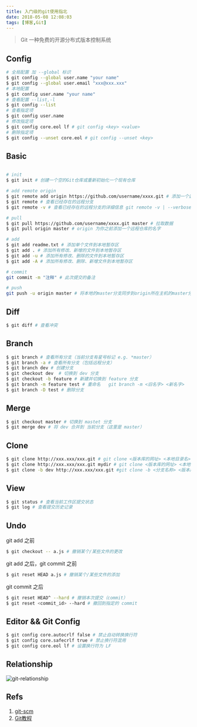 ```yaml
---
title: 入门级的git使用指北
date: 2018-05-08 12:08:03
tags: [博客,Git]
---
```


> Git 一种免费的开源分布式版本控制系统


## Config

```bash
# 全局配置 加 --global 标识
$ git config --global user.name "your name" 
$ git config --global user.email "xxx@xxx.xxx"
# 本地配置
$ git config user.name "your name"
# 查看配置 --list,-l
$ git config --list
# 查看指定项
$ git config user.name
# 修改指定项
$ git config core.eol lf # git config <key> <value>
# 删除指定项
$ git config --unset core.eol # git config --unset <key>
```

## Basic

```bash

# init
$ git init # 创建一个空的Git仓库或重新初始化一个现有仓库

# add remote origin
$ git remote add origin https://github.com/username/xxxx.git # 添加一个远程仓库 git remote add <shortname> <远程版本库>
$ git remote # 查看已经存在的远程分支
$ git remote -v # 查看已经存在的远程分支的详细信息 git remote -v | --verbose

# pull
$ git pull https://github.com/username/xxxx.git master # 拉取数据
$ git pull origin master # origin 为你之前添加一个远程仓库的名字

# add
$ git add readme.txt # 添加单个文件到本地暂存区
$ git add . # 添加所有修改、新增的文件到本地暂存区
$ git add -u # 添加所有修改、删除的文件到本地暂存区
$ git add -A # 添加所有修改、删除、新增文件到本地暂存区

# commit
git commit -m "注释" # 此次提交的备注

# push
git push -u origin master # 将本地的master分支同步到origin所在主机的master分支


```

## Diff

```bash
$ git diff # 查看冲突
```

## Branch

```bash
$ git branch # 查看所有分支（当前分支有星号标记 e.g. *master）
$ git branch -a # 查看所有分支（包括远程分支）
$ git branch dev # 创建分支
$ git checkout dev  # 切换到 dev 分支
$ git checkout -b feature # 新建并切换到 feature 分支 
$ git branch -m feature test # 重命名   git branch -m <旧名字> <新名字>
$ git branch -D test # 删除分支
```

## Merge

```bash
$ git checkout master # 切换到 mastet 分支
$ git merge dev # 将 dev 合并到 当前分支（这里是 master）
```


## Clone

```bash
$ git clone http://xxx.xxx/xxx.git # git clone <版本库的网址> <本地目录名>
$ git clone http://xxx.xxx/xxx.git mydir # git clone <版本库的网址> <本地目录名>
$ git clone -b dev http://xxx.xxx/xxx.git #git clone -b <分支名称> <版本库的网址>
```

## View

```bash
$ git status # 查看当前工作区提交状态
$ git log # 查看提交历史记录
```

## Undo

git add 之前
```bash
$ git checkout -- a.js # 撤销某个/某些文件的更改
```

git add 之后，git commit 之前
```bash
$ git reset HEAD a.js # 撤销某个/某些文件的添加
```

git commit 之后
```bash
$ git reset HEAD^ --hard # 撤销本次提交（commit）
$ git reset <commit_id> --hard # 撤回到指定的 commit
```

## Editor && Git Config
```bash
$ git config core.autocrlf false # 禁止自动转换换行符
$ git config core.safecrlf true # 禁止换行符混用
$ git config core.eol lf # 设置换行符为 LF 
```

## Relationship

![git-relationship](https://user-gold-cdn.xitu.io/2018/10/28/166b9e70067850da?w=570&h=184&f=png&s=60462)

## Refs
1. [git-scm](https://git-scm.com/docs)
1. [Git教程](https://www.yiibai.com/git/)
